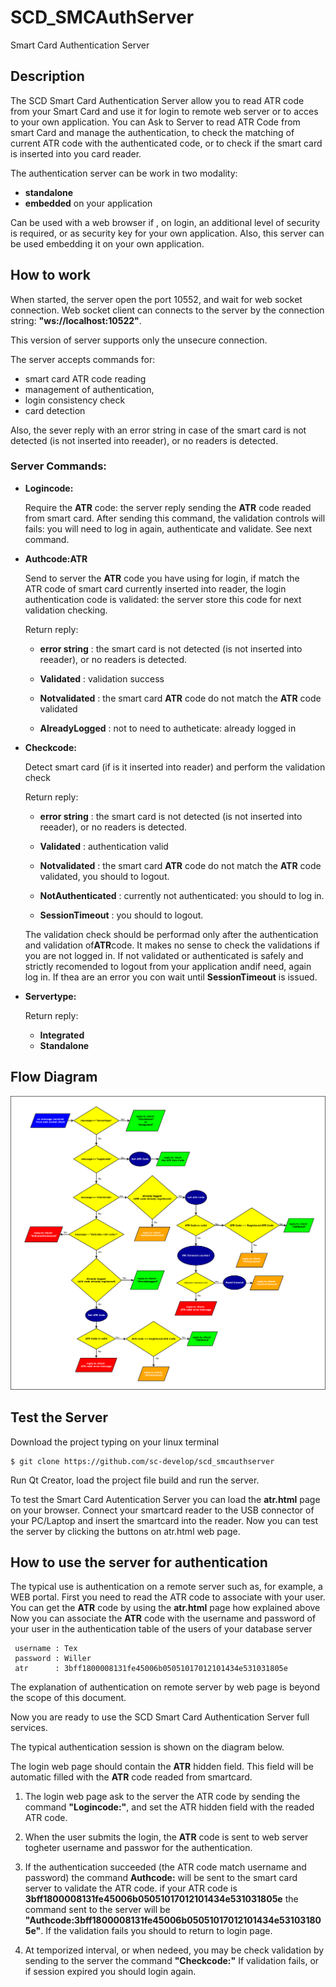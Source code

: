 # SCD_SMCAuthServer
Smart Card Authentication Server

## Description

The SCD Smart Card Authentication Server allow you to read ATR code from your Smart Card and use it for login to remote web server or to acces to your own application. 
You can Ask to Server to read ATR Code from smart Card and manage the authentication, to check the matching of current ATR code with the authenticated code, or to check if the smart card is inserted into you card reader.

The authentication server can be work in two modality:

- <b>standalone</b>
- <b>embedded</b> on your application

Can be used with a web browser if , on login, an additional level of security is required, or as security key for your own application. Also, this server can be used embedding it on your own application.

## How to work

When started, the server open the port 10552, and wait for web socket connection.
Web socket client can connects to the server by the connection string: <b>"ws://localhost:10522"</b>.

This version of server supports only the unsecure connection.

The server accepts commands for:

- smart card ATR code reading
- management of authentication, 
- login consistency check
- card detection

Also, the sever reply with an error string in case of the smart card is not detected  (is not inserted into reeader), or no readers is detected.

### Server Commands:

- <b>Logincode:</b>  

  Require the <b>ATR</b> code: the server reply sending the <b>ATR</b> code readed from smart card.
  After sending this command, the validation controls will fails: you will need to log in again, authenticate and validate.
  See next command.
  
- <b>Authcode:ATR </b>

  Send to server the <b>ATR</b> code you have using for login, if match the <br>ATR</b> code of smart card currently inserted   into reader, the login authentication code is validated: the server store this code for next validation checking.
  
  Return reply:

    - <b>error string</b>  : the smart card is not detected  (is not inserted into reeader), or no readers is detected.

    - <b>Validated</b>     : validation success

    - <b>Notvalidated</b>  : the smart card <b>ATR</b> code do not match the <b>ATR</b> code validated

    - <b>AlreadyLogged</b> : not to need to autheticate: already logged in

- <b>Checkcode:</b>

  Detect smart card (if is it inserted into reader) and perform the validation check

  Return reply:

    - <b>error string</b>     : the smart card is not detected  (is not inserted into reeader), or no readers is detected.

    - <b>Validated</b>        : authentication valid

    - <b>Notvalidated</b>     : the smart card <b>ATR</b> code do not match the <b>ATR</b> code validated, you should to                                     logout.

    - <b>NotAuthenticated</b> : currently not authenticated: you should to log in.
    
    - <b>SessionTimeout</b>   : you should to logout.
    
  The validation check should be performad only after the authentication and validation of<b>ATR</b>code. It makes no sense     to check the validations if you are not logged in.
  If not validated or authenticated is safely and strictly  recomended to logout from your application andif need,  again log   in. If thea are an error you con wait until <b>SessionTimeout</b> is issued. 


- <b>Servertype:</b> 

  Return reply:
  
    - <b>Integrated</b>
    - <b>Standalone</b>

## Flow Diagram

<img src="diagram/Diagramma1.png" />

## Test the Server

Download the project typing on your linux terminal

```
$ git clone https://github.com/sc-develop/scd_smcauthserver
```
Run Qt Creator, load the project file build and run the server.

To test the Smart Card Autentication Server you can load the <b>atr.html</b> page on your browser. 
Connect your smartcard  reader to the USB connector of your PC/Laptop  and insert the smartcard into the reader. 
Now you can test the server by clicking the buttons on atr.html web page.

## How to use the server for authentication

The typical use is authentication on a remote server such as, for example, a WEB portal.
First you need to read the ATR code to associate with your user.
You can get the <b>ATR</b> code by using the <b>atr.html</b> page how explained above 
Now you can associate the <b>ATR</b> code with the username and password of your user in the authentication table of the users of your database server

```
 username : Tex
 password : Willer
 atr      : 3bff1800008131fe45006b05051017012101434e531031805e
 ```

The explanation of authentication on remote server by web page is beyond the scope of this document.

Now you are ready to use the SCD Smart Card Authentication Server full services.

The typical authentication session is shown on the diagram below.

The login web page should contain the <b>ATR</b> hidden field. This field will be automatic filled with the <b>ATR</b> code readed from smartcard.

1) The login web page ask to the server the ATR code by sending the command <b>"Logincode:"</b>, and set the ATR hidden field    with the readed ATR code.

2) When the user submits the login,  the <b>ATR</b> code is sent to web server togheter  username and passwor for the            authentication. 

3) If the authentication succeeded (the ATR code match username and password) the command <b>Authcode:<ATR></b> will be sent    to the smart card server to validate the ATR code.
   if your ATR code is <b>3bff1800008131fe45006b05051017012101434e531031805e</b> the command sent to the server will be          <b>"Authcode:3bff1800008131fe45006b05051017012101434e531031805e"</b>. 
   If the validation fails you should to return to login page.
  
4) At temporized interval, or when nedeed, you may be check validation by sending to the server the command <b>"Checkcode:"</b> If validation fails, or if session expired you should login again.
